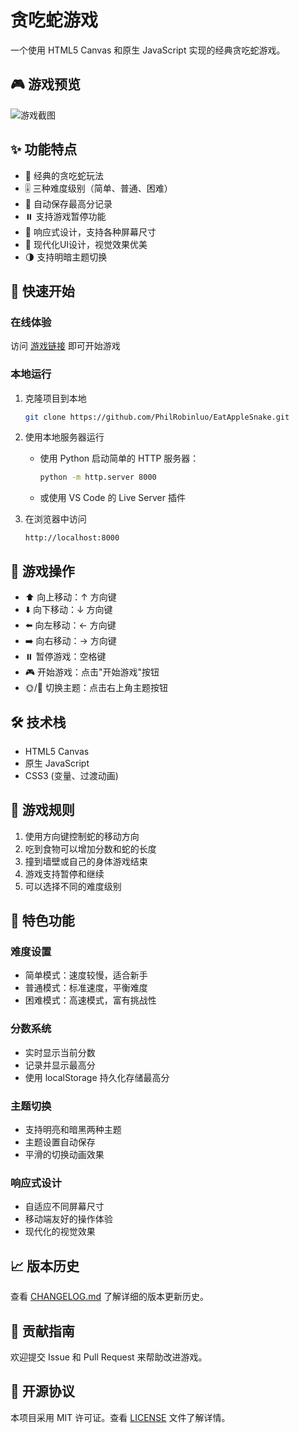 # 贪吃蛇游戏

一个使用 HTML5 Canvas 和原生 JavaScript 实现的经典贪吃蛇游戏。

## 🎮 游戏预览

![游戏截图](screenshots/game.png)

## ✨ 功能特点

- 🎯 经典的贪吃蛇玩法
- 🎚️ 三种难度级别（简单、普通、困难）
- 💾 自动保存最高分记录
- ⏸️ 支持游戏暂停功能
- 📱 响应式设计，支持各种屏幕尺寸
- 🎨 现代化UI设计，视觉效果优美
- 🌗 支持明暗主题切换

## 🚀 快速开始

### 在线体验
访问 [游戏链接](https://philrobinluo.github.io/EatAppleSnake) 即可开始游戏

### 本地运行
1. 克隆项目到本地
   ```bash
   git clone https://github.com/PhilRobinluo/EatAppleSnake.git
   ```

2. 使用本地服务器运行
   - 使用 Python 启动简单的 HTTP 服务器：
     ```bash
     python -m http.server 8000
     ```
   - 或使用 VS Code 的 Live Server 插件

3. 在浏览器中访问
   ```
   http://localhost:8000
   ```

## 🎯 游戏操作

- ⬆️ 向上移动：↑ 方向键
- ⬇️ 向下移动：↓ 方向键
- ⬅️ 向左移动：← 方向键
- ➡️ 向右移动：→ 方向键
- ⏸️ 暂停游戏：空格键
- 🎮 开始游戏：点击"开始游戏"按钮
- 🌞/🌙 切换主题：点击右上角主题按钮

## 🛠️ 技术栈

- HTML5 Canvas
- 原生 JavaScript
- CSS3 (变量、过渡动画)

## 📝 游戏规则

1. 使用方向键控制蛇的移动方向
2. 吃到食物可以增加分数和蛇的长度
3. 撞到墙壁或自己的身体游戏结束
4. 游戏支持暂停和继续
5. 可以选择不同的难度级别

## 🌟 特色功能

### 难度设置
- 简单模式：速度较慢，适合新手
- 普通模式：标准速度，平衡难度
- 困难模式：高速模式，富有挑战性

### 分数系统
- 实时显示当前分数
- 记录并显示最高分
- 使用 localStorage 持久化存储最高分

### 主题切换
- 支持明亮和暗黑两种主题
- 主题设置自动保存
- 平滑的切换动画效果

### 响应式设计
- 自适应不同屏幕尺寸
- 移动端友好的操作体验
- 现代化的视觉效果

## 📈 版本历史

查看 [CHANGELOG.md](CHANGELOG.md) 了解详细的版本更新历史。

## 🤝 贡献指南

欢迎提交 Issue 和 Pull Request 来帮助改进游戏。

## 📄 开源协议

本项目采用 MIT 许可证。查看 [LICENSE](LICENSE) 文件了解详情。
